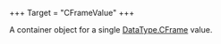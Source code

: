 +++
Target = "CFrameValue"
+++

A container object for a single [DataType.CFrame](https://developer.roblox.com/search#stq=CFrame) value.